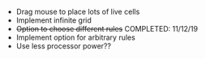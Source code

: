* Drag mouse to place lots of live cells
* Implement infinite grid
* ~~Option to choose different rules~~ COMPLETED: 11/12/19
* Implement option for arbitrary rules
* Use less processor power??
